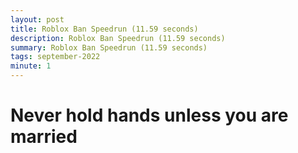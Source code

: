 ```yaml
---
layout: post
title: Roblox Ban Speedrun (11.59 seconds)
description: Roblox Ban Speedrun (11.59 seconds)
summary: Roblox Ban Speedrun (11.59 seconds)
tags: september-2022
minute: 1
---
```


# Never hold hands unless you are married   